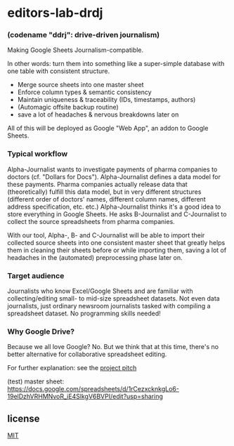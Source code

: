 # editors-lab-drdj 
### (codename "ddrj": drive-driven journalism) 

Making Google Sheets Journalism-compatible.

In other words: turn them into something like a super-simple database with one table with consistent structure.

   * Merge source sheets into one master sheet
   * Enforce column types & semantic consistency
   * Maintain uniqueness & traceability (IDs, timestamps, authors)
   * (Automagic offsite backup routine)
   * save a lot of headaches & nervous breakdowns later on
  
All of this will be deployed as Google "Web App", an addon to Google Sheets. 

### Typical workflow

Alpha-Journalist wants to investigate payments of pharma companies to doctors (cf. "Dollars for Docs"). Alpha-Journalist defines a data model for these payments. Pharma companies actually release data that (theoretically) fulfill this data model, but in very different structures (different order of doctors' names, different column names, different address specification, etc. etc.) Alpha-Journalist thinks it's a good idea to store everything in Google Sheets. He asks B-Journalist and C-Journalist to collect the source spreadsheets from pharma companies. 

With our tool, Alpha-, B- and C-Journalist will be able to import their collected source sheets into one consistent master sheet that greatly helps them in cleaning their sheets before or while importing them, saving a lot of headaches in the (automated) preprocessing phase later on. 

### Target audience

Journalists who know Excel/Google Sheets and are familiar with collecting/editing small- to mid-size spreadsheet datasets. Not even data journalists, just ordinary newsroom journalists tasked with compiling a spreadsheet dataset. No programming skills needed! 

### Why Google Drive?

Because we all love Google? No. But we think that at this time, there's no better alternative for collaborative spreadsheet editing. 

For further explanation: see the [project pitch](https://docs.google.com/presentation/d/19EwH3JsTlw_bI91qs7AwSwCKOGAKykbNEpXrxitAwcQ/pub?start=false&loop=false&delayms=3000)

(test) master sheet: https://docs.google.com/spreadsheets/d/1rCezxcknkgLo6-19elDzhVRHMNvoR_iE4SlkgV6BVPI/edit?usp=sharing

## license

[MIT](https://opensource.org/licenses/MIT)
